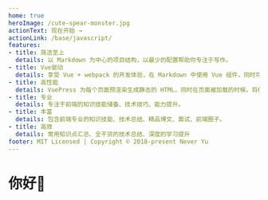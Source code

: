 ```yaml
---
home: true
heroImage: /cute-spear-monster.jpg
actionText: 现在开始 →
actionLink: /base/javascript/
features:
- title: 简洁至上
  details: 以 Markdown 为中心的项目结构，以最少的配置帮助你专注于写作。
- title: Vue驱动
  details: 享受 Vue + webpack 的开发体验，在 Markdown 中使用 Vue 组件，同时可以使用 Vue 来开发自定义主题。
- title: 高性能
  details: VuePress 为每个页面预渲染生成静态的 HTML，同时在页面被加载的时候，将作为 SPA 运行。
- title: 专业
  details: 专注于前端的知识技能储备、技术技巧、能力提升。
- title: 丰富
  details: 包含前端专业的知识技能、技术总结、精品博文、面试、前端圈子。
- title: 高效
  details: 常用知识点汇总、全干货的技术总结、深度的学习提升
footer: MIT Licensed | Copyright © 2018-present Never Yu
---
```


# 你好👋